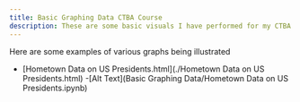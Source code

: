 ```yaml
---
title: Basic Graphing Data CTBA Course
description: These are some basic visuals I have performed for my CTBA Course at the College of William and Mary
---
```

Here are some examples of various graphs being illustrated
- [Hometown Data on US Presidents.html](./Hometown Data on US Presidents.html)
-[Alt Text](Basic Graphing Data/Hometown Data on US Presidents.ipynb)
